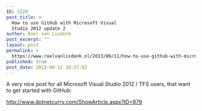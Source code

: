 ```yaml
---
ID: 3228
post_title: >
  How to use GitHub with Microsoft Visual
  Studio 2012 update 2
author: Roel van Lisdonk
post_excerpt: ""
layout: post
permalink: >
  https://www.roelvanlisdonk.nl/2013/06/11/how-to-use-github-with-microsoft-visual-studio-2012-update-2/
published: true
post_date: 2013-06-11 20:37:02
---
```

<p>A very nice post for all Microsoft Visual Studio 2012 / TFS users, that want to get started with GitHub:</p>  <p><a href="http://www.dotnetcurry.com/ShowArticle.aspx?ID=879">http://www.dotnetcurry.com/ShowArticle.aspx?ID=879</a></p>